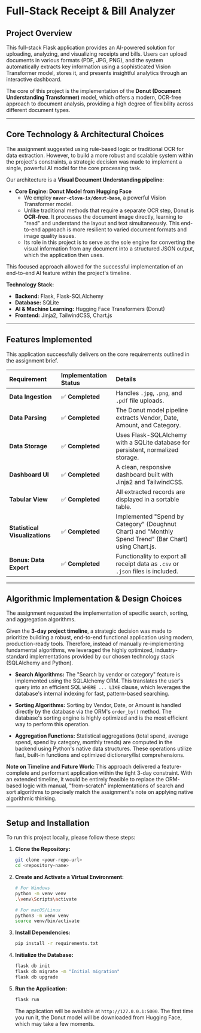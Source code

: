 # Full-Stack Receipt & Bill Analyzer

## Project Overview

This full-stack Flask application provides an AI-powered solution for uploading, analyzing, and visualizing receipts and bills. Users can upload documents in various formats (PDF, JPG, PNG), and the system automatically extracts key information using a sophisticated Vision Transformer model, stores it, and presents insightful analytics through an interactive dashboard.

The core of this project is the implementation of the **Donut (Document Understanding Transformer)** model, which offers a modern, OCR-free approach to document analysis, providing a high degree of flexibility across different document types.

---

## Core Technology & Architectural Choices

The assignment suggested using rule-based logic or traditional OCR for data extraction. However, to build a more robust and scalable system within the project's constraints, a strategic decision was made to implement a single, powerful AI model for the core processing task.

Our architecture is a **Visual Document Understanding pipeline**:

-   **Core Engine: Donut Model from Hugging Face**
    -   We employ **`naver-clova-ix/donut-base`**, a powerful Vision Transformer model.
    -   Unlike traditional methods that require a separate OCR step, Donut is **OCR-free**. It processes the document image directly, learning to "read" and understand the layout and text simultaneously. This end-to-end approach is more resilient to varied document formats and image quality issues.
    -   Its role in this project is to serve as the sole engine for converting the visual information from any document into a structured JSON output, which the application then uses.

This focused approach allowed for the successful implementation of an end-to-end AI feature within the project's timeline.

**Technology Stack:**
- **Backend:** Flask, Flask-SQLAlchemy
- **Database:** SQLite
- **AI & Machine Learning:** Hugging Face Transformers (Donut)
- **Frontend:** Jinja2, TailwindCSS, Chart.js

---

## Features Implemented

This application successfully delivers on the core requirements outlined in the assignment brief.

| Requirement | Implementation Status | Details |
| :--- | :--- | :--- |
| **Data Ingestion** | ✅ **Completed** | Handles `.jpg`, `.png`, and `.pdf` file uploads. |
| **Data Parsing** | ✅ **Completed** | The Donut model pipeline extracts Vendor, Date, Amount, and Category. |
| **Data Storage** | ✅ **Completed** | Uses Flask-SQLAlchemy with a SQLite database for persistent, normalized storage. |
| **Dashboard UI** | ✅ **Completed** | A clean, responsive dashboard built with Jinja2 and TailwindCSS. |
| **Tabular View** | ✅ **Completed** | All extracted records are displayed in a sortable table. |
| **Statistical Visualizations** | ✅ **Completed** | Implemented "Spend by Category" (Doughnut Chart) and "Monthly Spend Trend" (Bar Chart) using Chart.js. |
| **Bonus: Data Export** | ✅ **Completed** | Functionality to export all receipt data as `.csv` or `.json` files is included. |

---

## Algorithmic Implementation & Design Choices

The assignment requested the implementation of specific search, sorting, and aggregation algorithms.

Given the **3-day project timeline**, a strategic decision was made to prioritize building a robust, end-to-end functional application using modern, production-ready tools. Therefore, instead of manually re-implementing fundamental algorithms, we leveraged the highly optimized, industry-standard implementations provided by our chosen technology stack (SQLAlchemy and Python).

-   **Search Algorithms:** The "Search by vendor or category" feature is implemented using the SQLAlchemy ORM. This translates the user's query into an efficient SQL `WHERE ... LIKE` clause, which leverages the database's internal indexing for fast, pattern-based searching.

-   **Sorting Algorithms:** Sorting by Vendor, Date, or Amount is handled directly by the database via the ORM's `order_by()` method. The database's sorting engine is highly optimized and is the most efficient way to perform this operation.

-   **Aggregation Functions:** Statistical aggregations (total spend, average spend, spend by category, monthly trends) are computed in the backend using Python's native data structures. These operations utilize fast, built-in functions and optimized dictionary/list comprehensions.

**Note on Timeline and Future Work:** This approach delivered a feature-complete and performant application within the tight 3-day constraint. With an extended timeline, it would be entirely feasible to replace the ORM-based logic with manual, "from-scratch" implementations of search and sort algorithms to precisely match the assignment's note on applying native algorithmic thinking.

---

## Setup and Installation

To run this project locally, please follow these steps:

1.  **Clone the Repository:**
    ```bash
    git clone <your-repo-url>
    cd <repository-name>
    ```

2.  **Create and Activate a Virtual Environment:**
    ```bash
    # For Windows
    python -m venv venv
    .\venv\Scripts\activate

    # For macOS/Linux
    python3 -m venv venv
    source venv/bin/activate
    ```

3.  **Install Dependencies:**
    ```bash
    pip install -r requirements.txt
    ```

4.  **Initialize the Database:**
    ```bash
    flask db init
    flask db migrate -m "Initial migration"
    flask db upgrade
    ```

5.  **Run the Application:**
    ```bash
    flask run
    ```
    The application will be available at `http://127.0.0.1:5000`. The first time you run it, the Donut model will be downloaded from Hugging Face, which may take a few moments.
